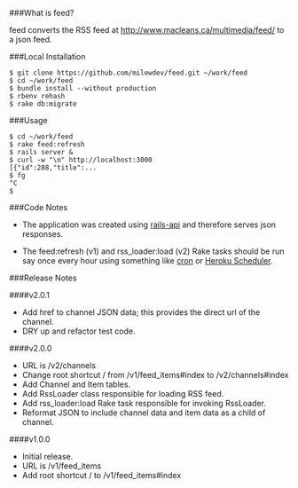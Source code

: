 ###What is feed?

feed converts the RSS feed at http://www.macleans.ca/multimedia/feed/ to a json feed.


###Local Installation

```shell
$ git clone https://github.com/milewdev/feed.git ~/work/feed
$ cd ~/work/feed
$ bundle install --without production
$ rbenv rehash
$ rake db:migrate
```


###Usage

```shell
$ cd ~/work/feed
$ rake feed:refresh
$ rails server &
$ curl -w "\n" http://localhost:3000
[{"id":288,"title":...
$ fg
^C
$
```


###Code Notes

- The application was created using [rails-api](https://github.com/rails-api/rails-api)
and therefore serves json responses.

- The feed:refresh (v1) and rss_loader:load (v2) Rake tasks should be run say
once every hour using something like [cron](http://en.wikipedia.org/wiki/Cron)
or [Heroku Scheduler](https://devcenter.heroku.com/articles/scheduler).



###Release Notes

####v2.0.1
- Add href to channel JSON data; this provides the direct url of the channel.
- DRY up and refactor test code.

####v2.0.0
- URL is /v2/channels
- Change root shortcut / from /v1/feed_items#index to /v2/channels#index
- Add Channel and Item tables.
- Add RssLoader class responsible for loading RSS feed.
- Add rss_loader:load Rake task responsible for invoking RssLoader.
- Reformat JSON to include channel data and item data as a child of channel.


####v1.0.0
- Initial release.
- URL is /v1/feed_items
- Add root shortcut / to /v1/feed_items#index
